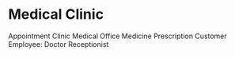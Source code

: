 # Medical Clinic

Appointment
Clinic
Medical Office
Medicine
Prescription
Customer
Employee:
Doctor
Receptionist
